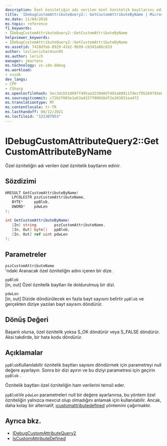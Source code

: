 ```yaml
---
description: Özel özniteliğin adı verilen özel öznitelik baytlarını edinir.
title: 'IDebugCustomAttributeQuery2:: GetCustomAttributeByName | Microsoft Docs'
ms.date: 11/04/2016
ms.topic: reference
f1_keywords:
- IDebugCustomAttributeQuery2::GetCustomAttributeByName
helpviewer_keywords:
- IDebugCustomAttributeQuery2::GetCustomAttributeByName
ms.assetid: 7428dfeb-8929-41b2-9b99-cb343a86c02d
author: leslierichardson95
ms.author: lerich
manager: jmartens
ms.technology: vs-ide-debug
ms.workload:
- vssdk
dev_langs:
- CPP
- CSharp
ms.openlocfilehash: 5ec3dcb514097f495aa323948d7491a80811fdecf95269793e61f82545f49930
ms.sourcegitcommit: c72b2f603e1eb3a4157f00926df2e263831ea472
ms.translationtype: MT
ms.contentlocale: tr-TR
ms.lasthandoff: 08/12/2021
ms.locfileid: "121307953"
---
```

# <a name="idebugcustomattributequery2getcustomattributebyname"></a>IDebugCustomAttributeQuery2::GetCustomAttributeByName
Özel özniteliğin adı verilen özel öznitelik baytlarını edinir.

## <a name="syntax"></a>Sözdizimi

```cpp
HRESULT GetCustomAttributeByName( 
   LPCOLESTR pszCustomAttributeName,
   BYTE*     ppBlob,
   DWORD*    pdwLen
);
```

```csharp
int GetCustomAttributeByName(
   [In] string        pszCustomAttributeName,
   [In, Out] byte[]   ppBlob,
   [In, Out] ref uint pdwLen
);
```

## <a name="parameters"></a>Parametreler
`pszCustomAttributeName`\
'ndaki Aranacak özel özniteliğin adını içeren bir dize.

`ppBlob`\
[in, out] Özel öznitelik baytları ile doldurulmuş bir dizi.

`pdwLen`\
[in, out] Dizide döndürülecek en fazla bayt sayısını belirtir `ppBlob` ve gerçekten diziye yazılan bayt sayısını döndürür.

## <a name="return-value"></a>Dönüş Değeri
 Başarılı olursa, özel öznitelik yoksa S_OK döndürür veya S_FALSE döndürür. Aksi takdirde, bir hata kodu döndürür.

## <a name="remarks"></a>Açıklamalar
 `ppBlob`Kullanılabilir öznitelik baytları sayısını döndürmek için parametreyi null değere ayarlayın. Sonra bir dizi ayırın ve bu diziyi parametresi için geçirin `ppBlob` .

 Öznitelik baytları özel özniteliğin ham verilerini temsil eder.

 `ppBlob`Ve `pdwLen` parametreleri null bir değere ayarlanırsa, bu yöntem özel özniteliğin yalnızca mevcut olup olmadığını anlamak için kullanılabilir. Ancak, daha kolay bir alternatif, [ıcustomattributedefined](../../../extensibility/debugger/reference/idebugcustomattributequery2-iscustomattributedefined.md) yöntemini çağırmaktır.

## <a name="see-also"></a>Ayrıca bkz.
- [IDebugCustomAttributeQuery2](../../../extensibility/debugger/reference/idebugcustomattributequery2.md)
- [IsCustomAttributeDefined](../../../extensibility/debugger/reference/idebugcustomattributequery2-iscustomattributedefined.md)
